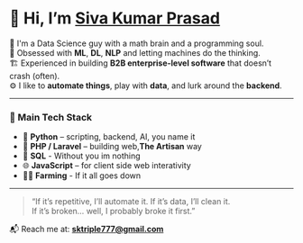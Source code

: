 # 👋 Hi, I’m [Siva Kumar Prasad](https://github.com/Siv4kumaru)

🧠 I'm a Data Science guy with a math brain and a programming soul.  
🤖 Obsessed with **ML**, **DL**, **NLP** and letting machines do the thinking.  
🏗️ Experienced in building **B2B enterprise-level software** that doesn’t crash (often).  
⚙️ I like to **automate things**, play with **data**, and lurk around the **backend**.  

---

### 🧰 Main Tech Stack
- 🐍 **Python** – scripting, backend, AI, you name it  
- 🐘 **PHP / Laravel** – building web,**The Artisan** way  
- 🧠 **SQL** - Without you im nothing  
- 🌐 **JavaScript** – for client side web interativity   
- 👨‍🌾 **Farming** - If it all goes down 
---

> “If it’s repetitive, I’ll automate it. If it’s data, I’ll clean it.  
> If it’s broken… well, I probably broke it first.”

📬 Reach me at: **sktriple777@gmail.com**
